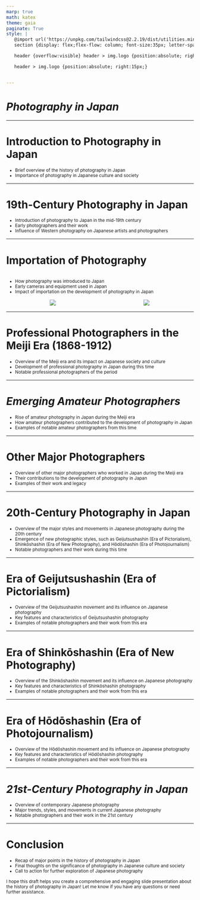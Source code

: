 ```yaml
---
marp: true
math: katex
theme: gaia
paginate: True
style: |
   @import url('https://unpkg.com/tailwindcss@2.2.19/dist/utilities.min.css');
   section {display: flex;flex-flow: column; font-size:35px; letter-spacing:1.4px;}

   header {overflow:visible} header > img.logo {position:absolute; right:15px;}

   header > img.logo {position:absolute; right:15px;}


---
```

<!-- backgroundColor: white -->
<!-- _class: lead -->

 # _Photography in Japan_

---
<style scoped>p,li {font-size:0.92em}</style>

 # Introduction to Photography in Japan
- Brief overview of the history of photography in Japan
- Importance of photography in Japanese culture and society


---
<style scoped>p,li {font-size:0.88em}</style>

 # 19th-Century Photography in Japan

- Introduction of photography to Japan in the mid-19th century
- Early photographers and their work
- Influence of Western photography on Japanese artists and photographers

---
<style scoped>p,li {font-size:0.80em}</style>

 # Importation of Photography
<div style='flex:1 1 auto; min-height:0;' class="grid grid-cols-8 gap-4">
<div style='display:flex; flex-flow:column; min-height:0;' class="col-span-4">

- How photography was introduced to Japan
- Early cameras and equipment used in Japan
- Impact of importation on the development of photography in Japan
</div>

<div style='display:flex; flex-flow:column; min-height:0;' class="col-span-4">

<div style="display: flex; flex: 1 1 auto; flex-flow: row; min-height: 0"><div style="display: flex; flex: 1 1 auto; justify-content: center;min-height:0;min-width:0; margin-bottom:0.1em;;margin-right:0.15em">
<img style='object-fit: contain; max-height:100%; max-width:100%; background-color: rgba(0,0,0,0);' src='https://upload.wikimedia.org/wikipedia/commons/thumb/9/9b/Shiro_Ichiki%2C_Portrait_of_Nariakira_Shimazu%2C_1857.jpg/240px-Shiro_Ichiki%2C_Portrait_of_Nariakira_Shimazu%2C_1857.jpg'/>
</div>
<div style="display: flex; flex: 1 1 auto; justify-content: center;min-height:0;min-width:0; margin-bottom:0.1em;;margin-right:0.15em">
<img style='object-fit: contain; max-height:100%; max-width:100%; background-color: rgba(0,0,0,0);' src='https://upload.wikimedia.org/wikipedia/commons/6/6a/Ueno_Hikoma.jpg'/>
</div>
</div>

</div>

</div>


---
<style scoped>p,li {font-size:0.88em}</style>

 # **Professional Photographers in the Meiji Era (1868-1912)**

- Overview of the Meiji era and its impact on Japanese society and culture
- Development of professional photography in Japan during this time
- Notable professional photographers of the period

---
<style scoped>p,li {font-size:0.88em}</style>

 # _Emerging Amateur Photographers_

- Rise of amateur photography in Japan during the Meiji era
- How amateur photographers contributed to the development of photography in Japan
- Examples of notable amateur photographers from this time

---
<style scoped>p,li {font-size:0.88em}</style>

 # Other Major Photographers

- Overview of other major photographers who worked in Japan during the Meiji era
- Their contributions to the development of photography in Japan
- Examples of their work and legacy

---
<style scoped>p,li {font-size:0.88em}</style>

 # 20th-Century Photography in Japan
- Overview of the major styles and movements in Japanese photography during the 20th century
- Emergence of new photographic styles, such as Geijutsushashin (Era of Pictorialism), Shinkōshashin (Era of New Photography), and Hōdōshashin (Era of Photojournalism)
- Notable photographers and their work during this time


---
<style scoped>p,li {font-size:0.88em}</style>

 # Era of Geijutsushashin (Era of Pictorialism)

- Overview of the Geijutsushashin movement and its influence on Japanese photography
- Key features and characteristics of Geijutsushashin photography
- Examples of notable photographers and their work from this era

---
<style scoped>p,li {font-size:0.88em}</style>

 # Era of Shinkōshashin (Era of New Photography)
- Overview of the Shinkōshashin movement and its influence on Japanese photography
- Key features and characteristics of Shinkōshashin photography
- Examples of notable photographers and their work from this era


---
<style scoped>p,li {font-size:0.88em}</style>

 # Era of Hōdōshashin (Era of Photojournalism)
- Overview of the Hōdōshashin movement and its influence on Japanese photography
- Key features and characteristics of Hōdōshashin photography
- Examples of notable photographers and their work from this era


---
<style scoped>p,li {font-size:0.88em}</style>

 # _21st-Century Photography in Japan_

- Overview of contemporary Japanese photography
- Major trends, styles, and movements in current Japanese photography
- Notable photographers and their work in the 21st century

---
<style scoped>p,li {font-size:0.84em}</style>

 # Conclusion

- Recap of major points in the history of photography in Japan
- Final thoughts on the significance of photography in Japanese culture and society
- Call to action for further exploration of Japanese photography

I hope this draft helps you create a comprehensive and engaging slide presentation about the history of photography in Japan! Let me know if you have any questions or need further assistance.